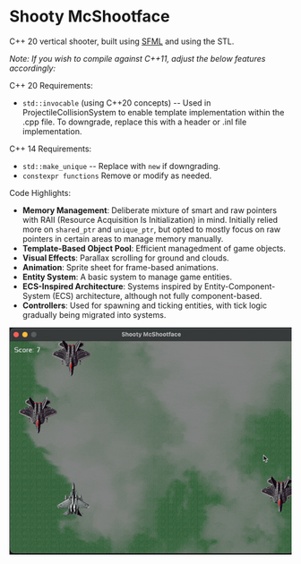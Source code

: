 # Shooty McShootface

C++ 20 vertical shooter, built using [SFML](https://www.sfml-dev.org) and using the STL.

_Note: If you wish to compile against C++11, adjust the below features accordingly:_

C++ 20 Requirements:
- `std::invocable` (using C++20 concepts) -- Used in ProjectileCollisionSystem to enable template implementation within the .cpp file. To downgrade, replace this with a header or .inl file implementation.

C++ 14 Requirements:
- `std::make_unique` -- Replace with `new` if downgrading.
- `constexpr functions` Remove or modify as needed.

Code Highlights:

- **Memory Management**: Deliberate mixture of smart and raw pointers with RAII (Resource Acquisition Is Initialization) in mind. Initially relied more on `shared_ptr` and `unique_ptr`, but opted to mostly focus on raw pointers in certain areas to manage memory manually. 
- **Template-Based Object Pool**: Efficient managedment of game objects. 
- **Visual Effects**: Parallax scrolling for ground and clouds.
- **Animation**: Sprite sheet for frame-based animations.
- **Entity System**: A basic system to manage game entities.
- **ECS-Inspired Architecture**: Systems inspired by Entity-Component-System (ECS) architecture, although not fully component-based.
- **Controllers**: Used for spawning and ticking entities, with tick logic gradually being migrated into systems.



![plot](./public/shooty.gif)
